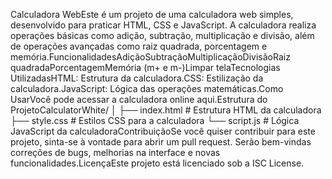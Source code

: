 Calculadora WebEste é um projeto de uma calculadora web simples, desenvolvido para praticar HTML, CSS e JavaScript. A calculadora realiza operações básicas como adição, subtração, multiplicação e divisão, além de operações avançadas como raiz quadrada, porcentagem e memória.FuncionalidadesAdiçãoSubtraçãoMultiplicaçãoDivisãoRaiz quadradaPorcentagemMemória (m+ e m-)Limpar telaTecnologias UtilizadasHTML: Estrutura da calculadora.CSS: Estilização da calculadora.JavaScript: Lógica das operações matemáticas.Como UsarVocê pode acessar a calculadora online aqui.Estrutura do ProjetoCalculatorWhite/
│
├── index.html        # Estrutura HTML da calculadora
├── style.css         # Estilos CSS para a calculadora
└── script.js         # Lógica JavaScript da calculadoraContribuiçãoSe você quiser contribuir para este projeto, sinta-se à vontade para abrir um pull request. Serão bem-vindas correções de bugs, melhorias na interface e novas funcionalidades.LicençaEste projeto está licenciado sob a ISC License. 
